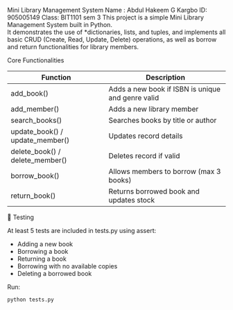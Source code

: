  Mini Library Management System 
 Name : Abdul Hakeem G Kargbo 
 ID: 905005149
 Class: BIT1101 sem 3 
This project is a simple Mini Library Management System built in Python.  
It demonstrates the use of *dictionaries, lists, and tuples, and implements all basic CRUD (Create, Read, Update, Delete) operations, as well as borrow and return functionalities for library members.

 Core Functionalities

| Function | Description |
|-----------|--------------|
| add_book() | Adds a new book if ISBN is unique and genre valid |
| add_member() | Adds a new library member |
| search_books() | Searches books by title or author |
| update_book() / update_member() | Updates record details |
| delete_book() / delete_member() | Deletes record if valid |
| borrow_book() | Allows members to borrow (max 3 books) |
| return_book() | Returns borrowed book and updates stock |
🧪 Testing

At least 5 tests are included in tests.py using assert:
- Adding a new book
- Borrowing a book
- Returning a book
- Borrowing with no available copies
- Deleting a borrowed book

Run:
```bash
python tests.py
